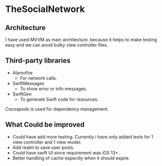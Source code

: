
# TheSocialNetwork

## Architecture

I have used MVVM as main architecture. because it helps to make testing easy and we can avoid bulky view controller files.


## Third-party libraries

* Alamofire
	* For network calls.
*  SwiftMessages
	* To show error or info messages.
* SwiftGen
	* To generate Swift code for resources.

 Cocoapods is used for dependency management.

  ## What Could be improved 

- Could have add more testing. Currently i have only added tests for 1 view controller and 1 view model.
- Add realm to save user posts.
- Could have swift UI since requirement was iOS 13+.
- Better handling of cache especilly when it should expire.
 


